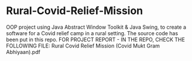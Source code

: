 # Rural-Covid-Relief-Mission
OOP project using Java Abstract Window Toolkit &amp; Java Swing, to create a software for a Covid relief camp in a rural setting.
The source code has been put in this repo.
FOR PROJECT REPORT - IN THE REPO, CHECK THE FOLLOWING FILE: Rural Covid Relief Mission (Covid Mukt Gram Abhiyaan).pdf
